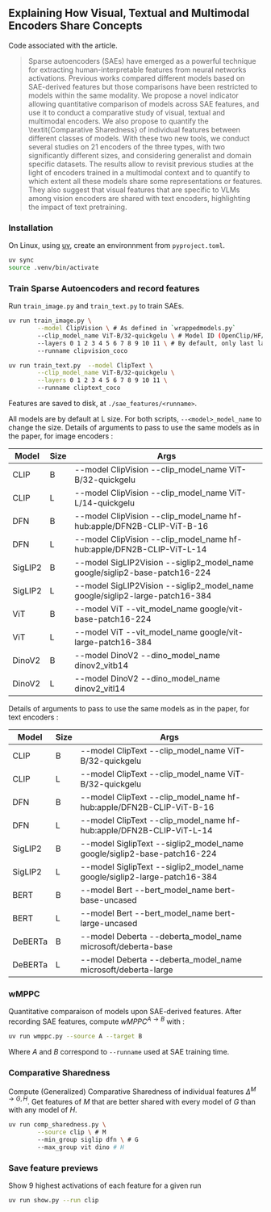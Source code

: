 ## Explaining How Visual, Textual and Multimodal Encoders Share Concepts

Code associated with the article.

> Sparse autoencoders (SAEs) have emerged as a powerful technique for extracting human-interpretable features from neural networks activations. Previous works compared different models based on SAE-derived features but those comparisons have been restricted to models within the same modality. We propose a novel indicator allowing quantitative comparison of models across SAE features, and use it to conduct a comparative study of visual, textual and multimodal encoders. We also propose to quantify the \textit{Comparative Sharedness} of individual features between different classes of models. With these two new tools, we conduct several studies on 21 encoders of the three types, with two significantly different sizes, and considering generalist and domain specific datasets. The results allow to revisit previous studies at the light of encoders trained in a multimodal context and to quantify to which extent all these models share some representations or features. They also suggest that visual features that are specific to VLMs among vision encoders are shared with text encoders, highlighting the impact of text pretraining.


### Installation

On Linux, using [uv](https://docs.astral.sh/uv/), create an environnment from `pyproject.toml`.

```bash
uv sync
source .venv/bin/activate
```

### Train Sparse Autoencoders and record features

Run `train_image.py` and `train_text.py` to train SAEs. 

```bash
uv run train_image.py \
        --model ClipVision \ # As defined in `wrappedmodels.py`
        --clip_model_name ViT-B/32-quickgelu \ # Model ID (OpenClip/HF/Torch Hub)
        --layers 0 1 2 3 4 5 6 7 8 9 10 11 \ # By default, only last layer          
        --runname clipvision_coco

uv run train_text.py  --model ClipText \
        --clip_model_name ViT-B/32-quickgelu \
        --layers 0 1 2 3 4 5 6 7 8 9 10 11 \ 
        --runname cliptext_coco
```

Features are saved to disk, at `./sae_features/<runname>`.


All models are by default at L size. For both scripts, `--<model>_model_name` to change the size.
Details of arguments to pass to use the same models as in the paper, for image encoders :

| Model   | Size | Args                                                                        |
| ------- | ---- | --------------------------------------------------------------------------- |
| CLIP    | B    | --model ClipVision --clip_model_name ViT-B/32-quickgelu                     |
| CLIP    | L    | --model ClipVision --clip_model_name ViT-L/14-quickgelu                     |
| DFN     | B    | --model ClipVision --clip_model_name hf-hub:apple/DFN2B-CLIP-ViT-B-16       |
| DFN     | L    | --model ClipVision --clip_model_name hf-hub:apple/DFN2B-CLIP-ViT-L-14       |
| SigLIP2 | B    | --model SigLIP2Vision --siglip2_model_name google/siglip2-base-patch16-224  |
| SigLIP2 | L    | --model SigLIP2Vision --siglip2_model_name google/siglip2-large-patch16-384 |
| ViT     | B    | --model ViT --vit_model_name google/vit-base-patch16-224                    |
| ViT     | L    | --model ViT --vit_model_name google/vit-large-patch16-384                   |
| DinoV2  | B    | --model DinoV2 --dino_model_name dinov2_vitb14                              |
| DinoV2  | L    | --model DinoV2 --dino_model_name dinov2_vitl14                              |

Details of arguments to pass to use the same models as in the paper, for text encoders :

| Model   | Size | Args                                                                     |
| ------- | ---- | ------------------------------------------------------------------------ |
| CLIP    | B    | --model ClipText --clip_model_name ViT-B/32-quickgelu                    |
| CLIP    | L    | --model ClipText --clip_model_name ViT-B/32-quickgelu                    |
| DFN     | B    | --model ClipText --clip_model_name hf-hub:apple/DFN2B-CLIP-ViT-B-16      |
| DFN     | L    | --model ClipText --clip_model_name hf-hub:apple/DFN2B-CLIP-ViT-L-14      |
| SigLIP2 | B    | --model SiglipText --siglip2_model_name google/siglip2-base-patch16-224  |
| SigLIP2 | L    | --model SiglipText --siglip2_model_name google/siglip2-large-patch16-384 |
| BERT    | B    | --model Bert --bert_model_name bert-base-uncased                         |
| BERT    | L    | --model Bert --bert_model_name bert-large-uncased                        |
| DeBERTa | B    | --model Deberta --deberta_model_name microsoft/deberta-base               |
| DeBERTa | L    | --model Deberta --deberta_model_name microsoft/deberta-large              |


### wMPPC

Quantitative comparaison of models upon SAE-derived features. 
After recording SAE features, compute $\textit{wMPPC}^{A \rightarrow B}$ with :

```bash
uv run wmppc.py --source A --target B
```

Where $A$ and $B$ correspond to `--runname` used at SAE training time.


### Comparative Sharedness

Compute (Generalized) Comparative Sharedness of individual features $\Delta^{M \rightarrow G,H}$. Get features of $M$ that are better shared with every model of $G$ than with any model of $H$.

```bash
uv run comp_sharedness.py \
        --source clip \ # M
        --min_group siglip dfn \ # G
        --max_group vit dino # H
```

### Save feature previews

Show 9 highest activations of each feature for a given run

```bash
uv run show.py --run clip
```